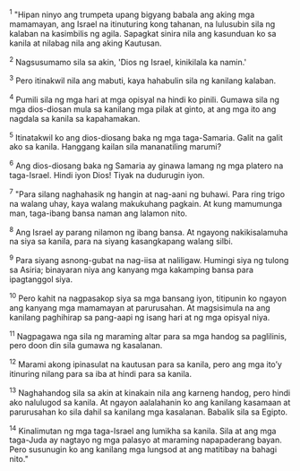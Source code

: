<sup>1</sup>
"Hipan ninyo ang trumpeta upang bigyang babala ang aking mga mamamayan, ang Israel na itinuturing kong tahanan, na lulusubin sila ng kalaban na kasimbilis ng agila. Sapagkat sinira nila ang kasunduan ko sa kanila at nilabag nila ang aking Kautusan. 

<sup>2</sup>
Nagsusumamo sila sa akin, 'Dios ng Israel, kinikilala ka namin.' 

<sup>3</sup>
Pero itinakwil nila ang mabuti, kaya hahabulin sila ng kanilang kalaban. 

<sup>4</sup>
Pumili sila ng mga hari at mga opisyal na hindi ko pinili. Gumawa sila ng mga dios-diosan mula sa kanilang mga pilak at ginto, at ang mga ito ang nagdala sa kanila sa kapahamakan. 

<sup>5</sup>
Itinatakwil ko ang dios-diosang baka ng mga taga-Samaria. Galit na galit ako sa kanila. Hanggang kailan sila mananatiling marumi? 

<sup>6</sup>
Ang dios-diosang baka ng Samaria ay ginawa lamang ng mga platero na taga-Israel. Hindi iyon Dios! Tiyak na dudurugin iyon. 

<sup>7</sup>
"Para silang naghahasik ng hangin at nag-aani ng buhawi. Para ring trigo na walang uhay, kaya walang makukuhang pagkain. At kung mamumunga man, taga-ibang bansa naman ang lalamon nito. 

<sup>8</sup>
Ang Israel ay parang nilamon ng ibang bansa. At ngayong nakikisalamuha na siya sa kanila, para na siyang kasangkapang walang silbi. 

<sup>9</sup>
Para siyang asnong-gubat na nag-iisa at naliligaw. Humingi siya ng tulong sa Asiria; binayaran niya ang kanyang mga kakamping bansa para ipagtanggol siya. 

<sup>10</sup>
Pero kahit na nagpasakop siya sa mga bansang iyon, titipunin ko ngayon ang kanyang mga mamamayan at parurusahan. At magsisimula na ang kanilang paghihirap sa pang-aapi ng isang hari at ng mga opisyal niya. 

<sup>11</sup>
Nagpagawa nga sila ng maraming altar para sa mga handog sa paglilinis, pero doon din sila gumawa ng kasalanan. 

<sup>12</sup>
Marami akong ipinasulat na kautusan para sa kanila, pero ang mga itoʼy itinuring nilang para sa iba at hindi para sa kanila. 

<sup>13</sup>
Naghahandog sila sa akin at kinakain nila ang karneng handog, pero hindi ako nalulugod sa kanila. At ngayon aalalahanin ko ang kanilang kasamaan at parurusahan ko sila dahil sa kanilang mga kasalanan. Babalik sila sa Egipto. 

<sup>14</sup>
Kinalimutan ng mga taga-Israel ang lumikha sa kanila. Sila at ang mga taga-Juda ay nagtayo ng mga palasyo at maraming napapaderang bayan. Pero susunugin ko ang kanilang mga lungsod at ang matitibay na bahagi nito."